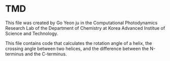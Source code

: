# TMD

This file was created by Go Yeon ju in the Computational Photodynamics Research Lab of the Department of Chemistry at Korea Advanced Institue of Science and Technology.

This file contains code that calculates the rotation angle of a helix, the crossing angle between two helices, and the difference between the N-terminus and the C-terminus.

